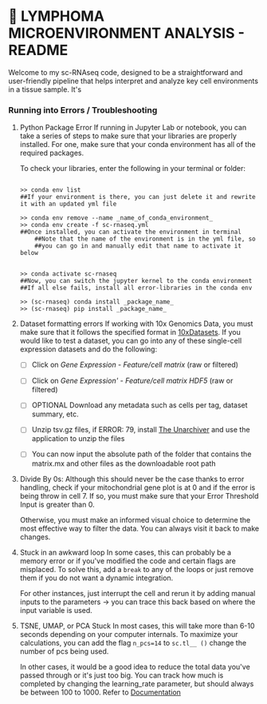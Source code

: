 # :microscope: LYMPHOMA MICROENVIRONMENT ANALYSIS - README

Welcome to my sc-RNAseq code, designed to be a straightforward and user-friendly pipeline that helps interpret and analyze key cell environments in a tissue sample. 
It's 


### Running into Errors / Troubleshooting
1. Python Package Error 
    If running in Jupyter Lab or notebook, you can take a series of steps to
    make sure that your libraries are properly installed. For one, make sure 
    that your conda environment has all of the required packages. 

    To check your libraries, enter the following in your terminal or folder:
    ```

    >> conda env list
    ##If your environment is there, you can just delete it and rewrite it with an updated yml file

    >> conda env remove --name _name_of_conda_environment_
    >> conda env create -f sc-rnaseq.yml
    ##Once installed, you can activate the environment in terminal
        ##Note that the name of the environment is in the yml file, so 
        ##you can go in and manually edit that name to activate it below


    >> conda activate sc-rnaseq
    ##Now, you can switch the jupyter kernel to the conda environment
    ##If all else fails, install all error-libraries in the conda env 
    
    >> (sc-rnaseq) conda install _package_name_
    >> (sc-rnaseq) pip install _package_name_ 
    ```


2. Dataset formatting errors
    If working with 10x Genomics Data, you must make sure that it follows the specified format in 
    [10xDatasets](https://support.10xgenomics.com/single-cell-gene-expression/datasets). If you would like to 
    test a dataset, you can go into any of these single-cell expression datasets and do the following: 
    
    - [ ] Click on *Gene Expression - Feature/cell matrix* (raw or filtered)
    - [ ] Click on *Gene Expression' - Feature/cell matrix HDF5* (raw or filtered)
    - [ ] OPTIONAL Download any metadata such as cells per tag, dataset summary, etc.

    - [ ] Unzip tsv.gz files, if ERROR: 79, install [The Unarchiver](https://theunarchiver.com/) 
          and use the application to unzip the files
    - [ ] You can now input the absolute path of the folder that contains the matrix.mx and other
          files as the downloadable root path


3. Divide By 0s: 
    Although this should never be the case thanks to error handling, check if your mitochondrial gene
    plot is at 0 and if the error is being throw in cell 7. If so, you must make sure that your Error 
    Threshold Input is greater than 0.

    Otherwise, you must make an informed visual choice to determine the most effective way to filter 
    the data. You can always visit it back to make changes. 


4. Stuck in an awkward loop
    In some cases, this can probably be a memory error or if you've modified the code and certain flags are
    misplaced. To solve this, add a `break` to any of the loops or just remove them if you do not want a dynamic
    integration. 

    For other instances, just interrupt the cell and rerun it by adding manual inputs to the parameters -> you 
    can trace this back based on where the input variable is used. 


5. TSNE, UMAP, or PCA Stuck
    In most cases, this will take more than 6-10 seconds depending on your computer internals. To maximize
    your calculations, you can add the flag `n_pcs=14` to `sc.tl__ ()` change the number of pcs being used.

    In other cases, it would be a good idea to reduce the total data you've passed through or it's just too 
    big. You can track how much is completed by changing the learning_rate parameter, but should always be 
    between 100 to 1000. Refer to [Documentation](https://scanpy.readthedocs.io/en/stable/generated/scanpy.tl.tsne.html)
